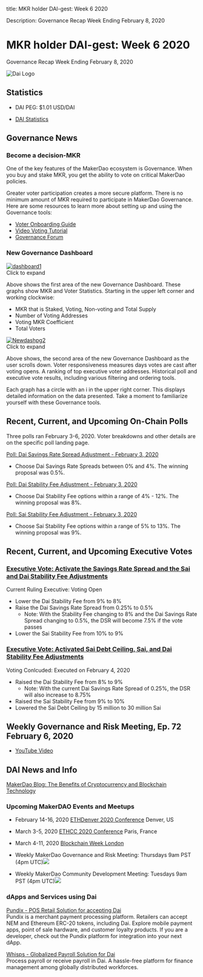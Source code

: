 title: MKR holder DAI-gest: Week 6 2020

Description:  Governance Recap Week Ending February 8, 2020

# MKR holder DAI-gest: Week 6 2020
Governance Recap Week Ending February 8, 2020

![Dai Logo](https://cdn-images-1.medium.com/max/800/1*6OgIwfhyTKd_MRRvQ1E0Vw.png)

## Statistics

* DAI PEG: $1.01 USD/DAI 

* [DAI Statistics](https://daistats.com)

## Governance News

### Become a decision-MKR
One of the key features of the MakerDao ecosystem is Governance.  When you buy and stake MKR, you get the ability to vote on critical MakerDao policies.   

Greater voter participation creates a more secure platform.  There is no minimum amount of MKR required to participate in MakerDao Governance.  Here are some resources to learn more about setting up and using the Governance tools: 

* [Voter Onboarding Guide](https://community-development.makerdao.com/onboarding/voter-onboarding)
* [Video Voting Tutorial](https://youtu.be/wP7DedWcEmg)
* [Governance Forum](https://forum.makerdao.com/c/governance)

### New Governance Dashboard

<a href="https://ibb.co/S0QS6vX"><img src="https://i.ibb.co/S0QS6vX/dashboard1.png" alt="dashboard1" border="0"></a><br/>
Click to expand

Above shows the first area of the new Governance Dashboard.  These graphs show MKR and Voter Statistics.  Starting in the upper left corner and working clockwise: 

* MKR that is Staked, Voting, Non-voting and Total Supply
* Number of Voting Addresses
* Voting MKR Coefficient
* Total Voters

<a href="https://ibb.co/DVZW4SQ"><img src="https://i.ibb.co/DVZW4SQ/Newdashpg2.png" alt="Newdashpg2" border="0"></a><br/>
Click to expand

Above shows, the second area of the new Governance Dashboard as the user scrolls down.  Voter responsiveness measures days votes are cast after voting opens.   A ranking of top executive voter addresses.  Historical poll and executive vote results, including various filtering and ordering tools.

Each graph has a circle with an i in the upper right corner.  This displays detailed information on the data presented.  Take a moment to familiarize yourself with these Governance tools.

## Recent, Current, and Upcoming On-Chain Polls

Three polls ran February 3-6, 2020.  Voter breakdowns and other details are on the specific poll landing page.

[Poll: Dai Savings Rate Spread Adjustment - February 3, 2020](https://vote.makerdao.com/polling-proposal/qmpxz2mzpsttprkt1gqw6k4wezs319k5nvsuyk27dp6ask)

* Choose Dai Savings Rate Spreads between 0% and 4%.  The winning proposal was 0.5%.  

[Poll: Dai Stability Fee Adjustment - February 3, 2020](https://vote.makerdao.com/polling-proposal/qme2xyi1xb4vfxfyegx9aiqlweigchjkswp253yqujxp7r)

* Choose Dai Stability Fee options within a range of 4% - 12%.  The winning proposal was 8%.

[Poll: Sai Stability Fee Adjustment - February 3, 2020](https://vote.makerdao.com/polling-proposal/qmdst7a2vysztqjajadagqcyfg3b5gezt82kj4bjeavzjf)

* Choose Sai Stability Fee options within a range of 5% to 13%.  The winning proposal was 9%.

## Recent, Current, and Upcoming Executive Votes

### [Executive Vote: Activate the Savings Rate Spread and the Sai and Dai Stability Fee Adjustments](https://vote.makerdao.com/executive-proposal/activate-the-savings-rate-spread-and-the-sai-and-dai-stability-fee-adjustments) <br/>
Current Ruling Executive: Voting Open 

* Lower the Dai Stability Fee from 9% to 8%
* Raise the Dai Savings Rate Spread from 0.25% to 0.5%
     * Note: With the Stability Fee changing to 8% and the Dai Savings Rate Spread changing to 0.5%, the DSR will become 7.5%        if the vote passes
* Lower the Sai Stability Fee from 10% to 9%

### [Executive Vote: Activated Sai Debt Ceiling, Sai, and Dai Stability Fee Adjustments](https://vote.makerdao.com/executive-proposal/activate-sai-debt-ceiling-sai-and-dai-stability-fee-adjustments) <br/>
Voting Conlcuded: Executed on February 4, 2020

* Raised the Dai Stability Fee from 8% to 9%
     * Note: With the current Dai Savings Rate Spread of 0.25%, the DSR will also increase to 8.75%
* Raised the Sai Stability Fee from 9% to 10%
* Lowered the Sai Debt Ceiling by 15 million to 30 million Sai

## Weekly Governance and Risk Meeting, Ep. 72 February 6, 2020

* [YouTube Video](https://youtu.be/nzMwDpIWTCU)

## DAI News and Info

[MakerDao Blog: The Benefits of Cryptocurrency and Blockchain Technology](https://blog.makerdao.com/the-benefits-of-cryptocurrency-and-blockchain-technology/)


### Upcoming MakerDAO Events and Meetups

* February 14-16, 2020  [ETHDenver 2020 Conference](https://www.ethdenver.com/) Denver, US

* March 3-5, 2020 [ETHCC 2020 Conference](https://ethcc.io/) Paris, France

* March 4-11, 2020 [Blockchain Week London](https://www.blockchainweek.com/)

* Weekly MakerDao Governance and Risk Meeting: Thursdays 9am PST (4pm UTC)<a target="_blank" href="https://calendar.google.com/event?action=TEMPLATE&amp;tmeid=NTNmdWttNzBoNmdpazBocDIxdW5rYjhqcWRfMjAyMDAyMTNUMTcwMDAwWiBtYWtlcmRhby5jb21fM2VmaG0yZ2hpcGtzZWdsMDA5a3RuaW9tZGtAZw&amp;tmsrc=makerdao.com_3efhm2ghipksegl009ktniomdk%40group.calendar.google.com"><img border="0" src="https://www.google.com/calendar/images/ext/gc_button1_en.gif"></a>

* Weekly MakerDao Community Development Meeting: Tuesdays 9am PST (4pm UTC)<a target="_blank" href="https://calendar.google.com/event?action=TEMPLATE&amp;tmeid=MnJha2FjYmZzNmhhYnVsdWttbGU1bzFwZDlfMjAyMDAyMTFUMTcwMDAwWiBtYWtlcmRhby5jb21fM2VmaG0yZ2hpcGtzZWdsMDA5a3RuaW9tZGtAZw&amp;tmsrc=makerdao.com_3efhm2ghipksegl009ktniomdk%40group.calendar.google.com"><img border="0" src="https://www.google.com/calendar/images/ext/gc_button1_en.gif"></a>

### dApps and Services using Dai

[Pundix - POS Retail Solution for accepting Dai ](https://pundix.com/)<br/>
Pundix is a merchant payment processing platform.  Retailers can accept NEM and Ethereum ERC-20 tokens, including Dai.  Explore mobile payment apps, point of sale hardware, and customer loyalty products.  If you are a developer, check out the Pundix platform for integration into your next dApp.

[Whisps - Globalized Payroll Solution for Dai](https://whisp.money/)<br/>
Process payroll or receive payroll in Dai.  A hassle-free platform for finance management among globally distributed workforces.
